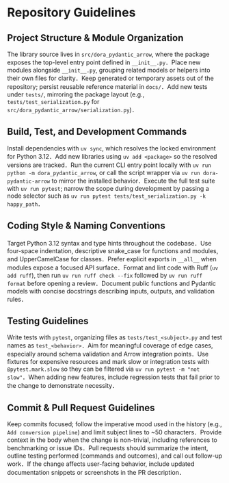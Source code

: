 # Repository Guidelines

## Project Structure & Module Organization
The library source lives in `src/dora_pydantic_arrow`, where the package exposes the top-level entry point defined in `__init__.py`．Place new modules alongside `__init__.py`, grouping related models or helpers into their own files for clarity．Keep generated or temporary assets out of the repository; persist reusable reference material in `docs/`．Add new tests under `tests/`, mirroring the package layout (e.g., `tests/test_serialization.py` for `src/dora_pydantic_arrow/serialization.py`)．

## Build, Test, and Development Commands
Install dependencies with `uv sync`, which resolves the locked environment for Python 3.12．Add new libraries using `uv add <package>` so the resolved versions are tracked．Run the current CLI entry point locally with `uv run python -m dora_pydantic_arrow`, or call the script wrapper via `uv run dora-pydantic-arrow` to mirror the installed behavior．Execute the full test suite with `uv run pytest`; narrow the scope during development by passing a node selector such as `uv run pytest tests/test_serialization.py -k happy_path`．

## Coding Style & Naming Conventions
Target Python 3.12 syntax and type hints throughout the codebase．Use four-space indentation, descriptive snake_case for functions and modules, and UpperCamelCase for classes．Prefer explicit exports in `__all__` when modules expose a focused API surface．Format and lint code with Ruff (`uv add ruff`), then run `uv run ruff check --fix` followed by `uv run ruff format` before opening a review．Document public functions and Pydantic models with concise docstrings describing inputs, outputs, and validation rules．

## Testing Guidelines
Write tests with `pytest`, organizing files as `tests/test_<subject>.py` and test names as `test_<behavior>`．Aim for meaningful coverage of edge cases, especially around schema validation and Arrow integration points．Use fixtures for expensive resources and mark slow or integration tests with `@pytest.mark.slow` so they can be filtered via `uv run pytest -m "not slow"`．When adding new features, include regression tests that fail prior to the change to demonstrate necessity．

## Commit & Pull Request Guidelines
Keep commits focused; follow the imperative mood used in the history (e.g., `Add conversion pipeline`) and limit subject lines to ~50 characters．Provide context in the body when the change is non-trivial, including references to benchmarking or issue IDs．Pull requests should summarize the intent, outline testing performed (commands and outcomes), and call out follow-up work．If the change affects user-facing behavior, include updated documentation snippets or screenshots in the PR description．

